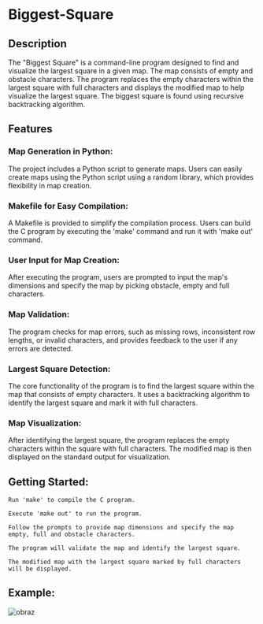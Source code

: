 # Biggest-Square

## Description

The "Biggest Square" is a command-line program designed to find and visualize the largest square in a given map. The map consists of empty and obstacle characters. The program replaces the empty characters within the largest square with full characters and displays the modified map to help visualize the largest square. The biggest square is found using recursive backtracking algorithm.

## Features

### Map Generation in Python:

The project includes a Python script to generate maps. Users can easily create maps using the Python script using a random library, which provides flexibility in map creation.

### Makefile for Easy Compilation:

A Makefile is provided to simplify the compilation process. Users can build the C program by executing the 'make' command and run it with 'make out' command.

### User Input for Map Creation:

After executing the program, users are prompted to input the map's dimensions and specify the map by picking obstacle, empty and full characters.

### Map Validation:

The program checks for map errors, such as missing rows, inconsistent row lengths, or invalid characters, and provides feedback to the user if any errors are detected.

### Largest Square Detection:

The core functionality of the program is to find the largest square within the map that consists of empty characters. It uses a backtracking algorithm to identify the largest square and mark it with full characters.

### Map Visualization:

After identifying the largest square, the program replaces the empty characters within the square with full characters. The modified map is then displayed on the standard output for visualization.

## Getting Started:

    Run 'make' to compile the C program.

    Execute 'make out' to run the program.

    Follow the prompts to provide map dimensions and specify the map empty, full and obstacle characters.

    The program will validate the map and identify the largest square.

    The modified map with the largest square marked by full characters will be displayed.

## Example:
![obraz](https://github.com/gharazka/Biggest-Square/assets/148285170/d2b4ffcf-6c4b-4a99-9067-a1914e0f974c)
